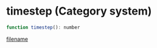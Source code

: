 # timestep (Category system)

```js
function timestep(): number
```

[filename](timestep_m.md ':include')